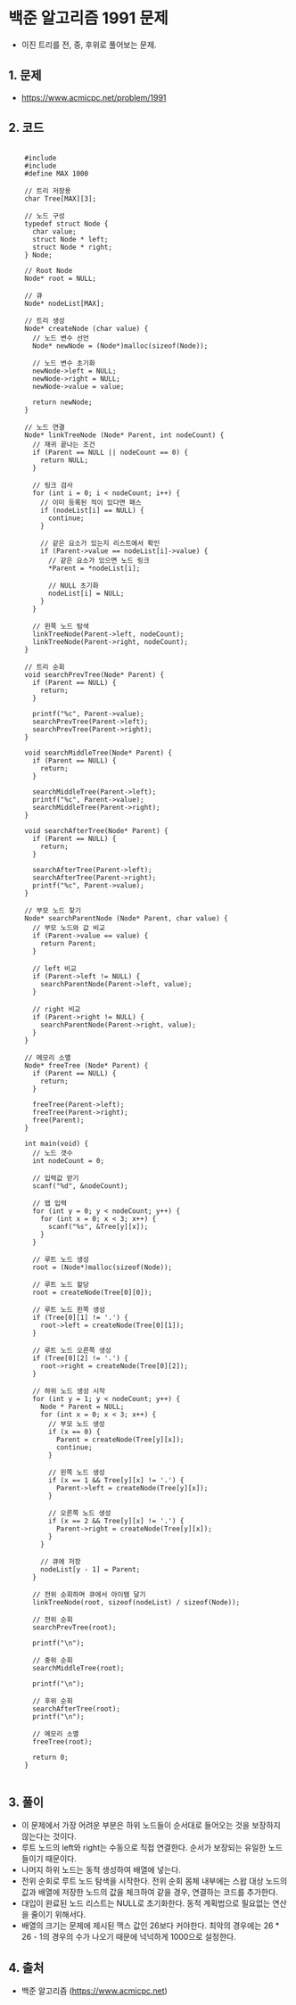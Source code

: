 # 백준 알고리즘 1991 문제

+ 이진 트리를 전, 중, 후위로 풀어보는 문제.

## 1. 문제

+ <https://www.acmicpc.net/problem/1991>

## 2. 코드

<pre>
  <code>
    #include <stdio.h>
    #include <stdlib.h>
    #define MAX 1000

    // 트리 저장용
    char Tree[MAX][3];

    // 노드 구성
    typedef struct Node {
      char value;
      struct Node * left;
      struct Node * right;
    } Node;

    // Root Node
    Node* root = NULL;

    // 큐
    Node* nodeList[MAX];

    // 트리 생성
    Node* createNode (char value) {
      // 노드 변수 선언
      Node* newNode = (Node*)malloc(sizeof(Node));
      
      // 노드 변수 초기화
      newNode->left = NULL;
      newNode->right = NULL;
      newNode->value = value;
      
      return newNode;
    }

    // 노드 연결
    Node* linkTreeNode (Node* Parent, int nodeCount) {
      // 재귀 끝나는 조건
      if (Parent == NULL || nodeCount == 0) {
        return NULL;
      }
      
      // 링크 검사
      for (int i = 0; i < nodeCount; i++) {
        // 이미 등록된 적이 있다면 패스
        if (nodeList[i] == NULL) {
          continue;
        }
        
        // 같은 요소가 있는지 리스트에서 확인
        if (Parent->value == nodeList[i]->value) {
          // 같은 요소가 있으면 노드 링크
          *Parent = *nodeList[i];
          
          // NULL 초기화
          nodeList[i] = NULL;
        }
      }
      
      // 왼쪽 노드 탐색
      linkTreeNode(Parent->left, nodeCount);
      linkTreeNode(Parent->right, nodeCount);
    }

    // 트리 순회
    void searchPrevTree(Node* Parent) {
      if (Parent == NULL) {
        return;
      }
      
      printf("%c", Parent->value);
      searchPrevTree(Parent->left);
      searchPrevTree(Parent->right);
    }

    void searchMiddleTree(Node* Parent) {
      if (Parent == NULL) {
        return;
      }
      
      searchMiddleTree(Parent->left);
      printf("%c", Parent->value);
      searchMiddleTree(Parent->right);
    }

    void searchAfterTree(Node* Parent) {
      if (Parent == NULL) {
        return;
      }

      searchAfterTree(Parent->left);
      searchAfterTree(Parent->right);
      printf("%c", Parent->value);
    }

    // 부모 노드 찾기
    Node* searchParentNode (Node* Parent, char value) {
      // 부모 노드와 값 비교
      if (Parent->value == value) {
        return Parent;
      }
      
      // left 비교
      if (Parent->left != NULL) {
        searchParentNode(Parent->left, value);
      }
      
      // right 비교
      if (Parent->right != NULL) {
        searchParentNode(Parent->right, value);
      }
    }

    // 메모리 소멸
    Node* freeTree (Node* Parent) {
      if (Parent == NULL) {
        return;
      }
      
      freeTree(Parent->left);
      freeTree(Parent->right);
      free(Parent);
    }

    int main(void) {
      // 노드 갯수
      int nodeCount = 0;
      
      // 입력값 받기
      scanf("%d", &nodeCount);
      
      // 맵 입력
      for (int y = 0; y < nodeCount; y++) {
        for (int x = 0; x < 3; x++) {
          scanf("%s", &Tree[y][x]);
        }
      }
      
      // 루트 노드 생성
      root = (Node*)malloc(sizeof(Node));
      
      // 루트 노드 할당
      root = createNode(Tree[0][0]);
      
      // 루트 노드 왼쪽 생성
      if (Tree[0][1] != '.') {
        root->left = createNode(Tree[0][1]);
      }
      
      // 루트 노드 오른쪽 생성
      if (Tree[0][2] != '.') {
        root->right = createNode(Tree[0][2]);
      }
      
      // 하위 노드 생성 시작
      for (int y = 1; y < nodeCount; y++) {
        Node * Parent = NULL;
        for (int x = 0; x < 3; x++) {
          // 부모 노드 생성
          if (x == 0) {
            Parent = createNode(Tree[y][x]);
            continue;
          }
          
          // 왼쪽 노드 생성
          if (x == 1 && Tree[y][x] != '.') {
            Parent->left = createNode(Tree[y][x]);
          }
          
          // 오른쪽 노드 생성
          if (x == 2 && Tree[y][x] != '.') {
            Parent->right = createNode(Tree[y][x]);
          }
        }
        
        // 큐에 저장
        nodeList[y - 1] = Parent;
      }
      
      // 전위 순회하며 큐에서 아이템 달기
      linkTreeNode(root, sizeof(nodeList) / sizeof(Node));
      
      // 전위 순회
      searchPrevTree(root);
      
      printf("\n");
      
      // 중위 순회
      searchMiddleTree(root);
      
      printf("\n");
      
      // 후위 순회
      searchAfterTree(root);
      printf("\n");
      
      // 메모리 소멸
      freeTree(root);

      return 0;
    }
  </code>
</pre>

## 3. 풀이

+ 이 문제에서 가장 어려운 부분은 하위 노드들이 순서대로 들어오는 것을 보장하지 않는다는 것이다.
+ 루트 노드의 left와 right는 수동으로 직접 연결한다. 순서가 보장되는 유일한 노드들이기 때문이다.
+ 나머지 하위 노드는 동적 생성하여 배열에 넣는다.
+ 전위 순회로 루트 노드 탐색을 시작한다. 전위 순회 몸체 내부에는 스왑 대상 노드의 값과 배열에 저장한 노드의 값을 체크하여 같을 경우, 연결하는 코드를 추가한다.
+ 대입이 완료된 노드 리스트는 NULL로 초기화한다. 동적 계획법으로 필요없는 연산을 줄이기 위해서다.
+ 배열의 크기는 문제에 제시된 맥스 값인 26보다 커야한다. 최악의 경우에는 26 * 26 - 1의 경우의 수가 나오기 때문에 넉넉하게 1000으로 설정한다.

## 4. 출처
+ 백준 알고리즘 (https://www.acmicpc.net)
